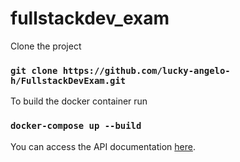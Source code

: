 # fullstackdev_exam

Clone the project

### `git clone https://github.com/lucky-angelo-h/FullstackDevExam.git`


To build the docker container run

### `docker-compose up --build`


You can access the API documentation [here](https://documenter.getpostman.com/view/30704833/2sA3rwNEr1).
